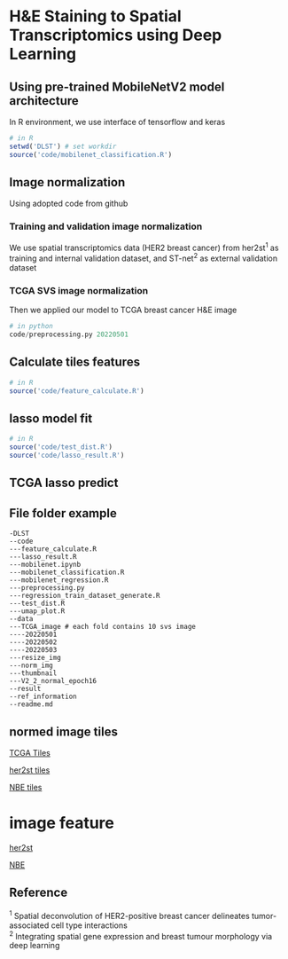 # H&E Staining to Spatial Transcriptomics using Deep Learning

## Using pre-trained MobileNetV2 model architecture

In R environment, we use interface of tensorflow and keras

```R
# in R 
setwd('DLST') # set workdir
source('code/mobilenet_classification.R')
```

## Image normalization

Using adopted code from github

### Training and validation image normalization

We use spatial transcriptomics data (HER2 breast cancer) from her2st<sup>1</sup> as training and internal validation dataset, and ST-net<sup>2</sup> as external validation dataset

### TCGA SVS image normalization

Then we applied our model to TCGA breast cancer H&E image

```python
# in python 
code/preprocessing.py 20220501
```

## Calculate tiles features

```R
# in R
source('code/feature_calculate.R')
```

## lasso model fit

```R
# in R
source('code/test_dist.R')
source('code/lasso_result.R')
```

## TCGA lasso predict

## File folder example

```
-DLST 
--code  
---feature_calculate.R 
---lasso_result.R  
---mobilenet.ipynb  
---mobilenet_classification.R  
---mobilenet_regression.R  
---preprocessing.py  
---regression_train_dataset_generate.R  
---test_dist.R  
---umap_plot.R 
--data  
---TCGA_image # each fold contains 10 svs image
----20220501 
----20220502
----20220503
---resize_img 
---norm_img 
---thumbnail  
---V2_2_normal_epoch16  
--result  
--ref_information 
--readme.md
```

## normed image tiles

[TCGA Tiles](https://pan.baidu.com/s/1jf_9ckPXsCGwZGybsVfm8A?pwd=zdh5)

[her2st tiles](https://pan.baidu.com/s/1fZhA31wznStL4f8AqyzBqA?pwd=5ml6)

[NBE tiles](https://pan.baidu.com/s/1p-LENmn5x2_NfFnNhdq8FQ?pwd=3lfp)

# image feature

[her2st](https://pan.baidu.com/s/1T5hE72apuCrCfIPnPt3u4A?pwd=m0vr)

[NBE](https://pan.baidu.com/s/1Y9VKmoJo0kM8M-8nUEYYxQ?pwd=g02e)

## Reference

<sup>1</sup> Spatial deconvolution of HER2-positive breast cancer delineates tumor-associated cell type interactions    
<sup>2</sup> Integrating spatial gene expression and breast tumour morphology via deep learning
